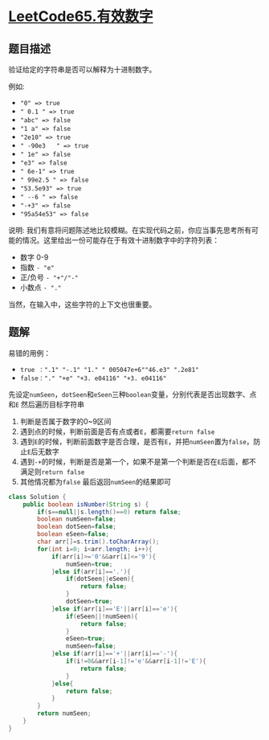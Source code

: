 # [LeetCode65.有效数字](https://leetcode-cn.com/problems/valid-number/)
## 题目描述
验证给定的字符串是否可以解释为十进制数字。

例如:

- `"0" => true`
- `" 0.1 " => true`
- `"abc" => false`
- `"1 a" => false`
- `"2e10" => true`
- `" -90e3   " => true`
- `" 1e" => false`
- `"e3" => false`
- `" 6e-1" => true`
- `" 99e2.5 " => false`
- `"53.5e93" => true`
- `" --6 " => false`
- `"-+3" => false`
- `"95a54e53" => false`

说明: 我们有意将问题陈述地比较模糊。在实现代码之前，你应当事先思考所有可能的情况。这里给出一份可能存在于有效十进制数字中的字符列表：

- 数字 0-9
- 指数 `- "e"`
- 正/负号 `- "+"/"-"`
- 小数点 `- "."`

当然，在输入中，这些字符的上下文也很重要。

## 题解
易错的用例：

- `true ：".1" "-.1" "1." " 005047e+6""46.e3" ".2e81"`
- `false："." "+e" "+3. e04116" "+3. e04116"`

先设定`numSeen`，`dotSeen`和`eSeen`三种`boolean`变量，分别代表是否出现数字、点和`E`
然后遍历目标字符串
1. 判断是否属于数字的0~9区间
2. 遇到点的时候，判断前面是否有点或者`E`，都需要`return false`
3. 遇到`E`的时候，判断前面数字是否合理，是否有`E`，并把`numSeen`置为`false`，防止`E`后无数字
4. 遇到`-+`的时候，判断是否是第一个，如果不是第一个判断是否在`E`后面，都不满足则`return false`
5. 其他情况都为`false`
最后返回`numSeen`的结果即可

```java
class Solution {
    public boolean isNumber(String s) {
        if(s==null||s.length()==0) return false;
        boolean numSeen=false;
        boolean dotSeen=false;
        boolean eSeen=false;
        char arr[]=s.trim().toCharArray();
        for(int i=0; i<arr.length; i++){
            if(arr[i]>='0'&&arr[i]<='9'){
                numSeen=true;
            }else if(arr[i]=='.'){
                if(dotSeen||eSeen){
                    return false;
                }
                dotSeen=true;
            }else if(arr[i]=='E'||arr[i]=='e'){
                if(eSeen||!numSeen){
                    return false;
                }
                eSeen=true;
                numSeen=false;
            }else if(arr[i]=='+'||arr[i]=='-'){
                if(i!=0&&arr[i-1]!='e'&&arr[i-1]!='E'){
                    return false;
                }
            }else{
                return false;
            }
        }
        return numSeen;
    }
}
```
